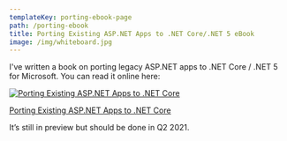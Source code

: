 ```yaml
---
templateKey: porting-ebook-page
path: /porting-ebook
title: Porting Existing ASP.NET Apps to .NET Core/.NET 5 eBook
image: /img/whiteboard.jpg
---
```


I've written a book on porting legacy ASP.NET apps to .NET Core / .NET 5 for Microsoft. You can read it online here:

[![Porting Existing ASP.NET Apps to .NET Core](https://docs.microsoft.com/en-us/dotnet/architecture/porting-existing-aspnet-apps/media/index/porting-existing-aspnet-apps.png)](https://docs.microsoft.com/en-us/dotnet/architecture/porting-existing-aspnet-apps/)

[Porting Existing ASP.NET Apps to .NET Core](https://docs.microsoft.com/en-us/dotnet/architecture/porting-existing-aspnet-apps/)

It’s still in preview but should be done in Q2 2021.
